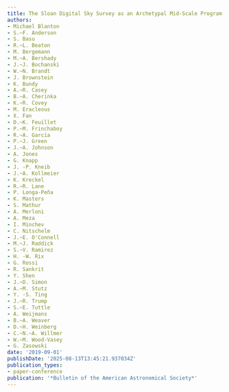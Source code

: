 ```yaml
---
title: The Sloan Digital Sky Survey as an Archetypal Mid-Scale Program
authors:
- Michael Blanton
- S.~F. Anderson
- S. Basu
- R.~L. Beaton
- M. Bergemann
- M.~A. Bershady
- J.~J. Bochanski
- W.~N. Brandt
- J. Brownstein
- K. Bundy
- A.~R. Casey
- B.~A. Cherinka
- K.~R. Covey
- M. Eracleous
- X. Fan
- D.~K. Feuillet
- P.~M. Frinchaboy
- R.~A. Garcı́a
- P.~J. Green
- J.~A. Johnson
- A. Jones
- G. Knapp
- J. -P. Kneib
- J.~A. Kollmeier
- K. Kreckel
- R.~R. Lane
- P. Longa-Peña
- K. Masters
- S. Mathur
- A. Merloni
- A. Meza
- I. Minchev
- C. Nitschelm
- J.~E. O'Connell
- M.~J. Raddick
- S.~V. Ramirez
- H. -W. Rix
- G. Rossi
- R. Sankrit
- Y. Shen
- J.~D. Simon
- A.~M. Stutz
- Y. -S. Ting
- J.~R. Trump
- S.~E. Tuttle
- A. Weijmans
- B.~A. Weaver
- D.~H. Weinberg
- C.~N.~A. Willmer
- W.~M. Wood-Vasey
- G. Zasowski
date: '2019-09-01'
publishDate: '2025-08-13T13:45:21.937034Z'
publication_types:
- paper-conference
publication: '*Bulletin of the American Astronomical Society*'
---
```

